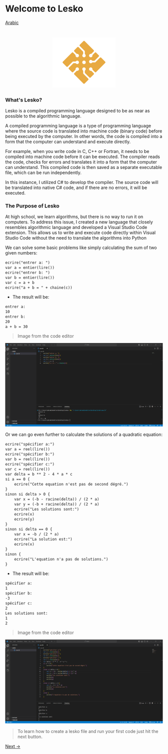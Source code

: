 # Welcome to Lesko


[Arabic](https://github.com/Mohamed-Akram-Hl/docs/blob/main/0.%20Intro/Arabic%20Introduction.md)


<h1 align="center">
  <img src="https://github.com/Mohamed-Akram-Hl/docs/blob/main/assets/Logo.png?raw=true" width="200px"/>
</h1>

### What's Lesko?


Lesko is a compiled programming language designed to be as near as possible to the algorithmic language.

A compiled programming language is a type of programming language where the source code is translated into machine code (binary code) before being executed by the computer. In other words, the code is compiled into a form that the computer can understand and execute directly.


For example, when you write code in C, C++ or Fortran, it needs to be compiled into machine code before it can be executed. The compiler reads the code, checks for errors and translates it into a form that the computer can understand. This compiled code is then saved as a separate executable file, which can be run independently.

In this instance, I utilized C# to develop the compiler. The source code will be translated into native C# code, and if there are no errors, it will be executed.

### The Purpose of Lesko

At high school, we learn algorithms, but there is no way to run it on computers. To address this issue, I created a new language that closely resembles algorithmic language and developed a Visual Studio Code extension. This allows us to write and execute code directly within Visual Studio Code without the need to translate the algorithms into Python


We can solve some basic problems like simply calculating the sum of two given numbers:


```
ecrire("entrer a: ")
var a = entier(lire())
ecrire("entrer b: ")
var b = entier(lire())
var c = a + b
ecrire("a + b = " + chaine(c))
```

* The result will be:

```
entrer a: 
10
entrer b:
20
a + b = 30
```

> Image from the code editor

![sum](https://raw.githubusercontent.com/Mohamed-Akram-Hl/docs/main/assets/Screenshot%202023-02-10%20195930.png)

Or we can go even further to calculate the solutions of a quadratic equation:

```
ecrire("spécifier a:")
var a = reel(lire())
ecrire("spécifier b:")
var b = reel(lire())
ecrire("spécifier c:")
var c = reel(lire())
var delta = b ** 2 - 4 * a * c
si a == 0 {
    ecrire("Cette equation n'est pas de second dégré.")
}
sinon si delta > 0 {
    var x = (-b - racine(delta)) / (2 * a)
    var y = (-b + racine(delta)) / (2 * a)
    ecrire("Les solutions sont:")
    ecrire(x)
    ecrire(y)
}
sinon si delta == 0 {
    var x = -b / (2 * a)
    ecrire("La solution est:")
    ecrire(x)
}
sinon {
    ecrire("L'equation n'a pas de solutions.")
}
```

* The result will be:

```
spécifier a:
1
spécifier b:
-3
spécifier c:
2
Les solutions sont:
1
2
```

> Image from the code editor


![quad](https://raw.githubusercontent.com/Mohamed-Akram-Hl/docs/main/assets/Screenshot%202023-02-10%20200951.png)

> To learn how to create a lesko file and run your first code just hit the next button.

[Next ->](https://github.com/Mohamed-Akram-Hl/docs/blob/main/1.%20Installation%20and%20Setup/Installation%20and%20Setup.md)
